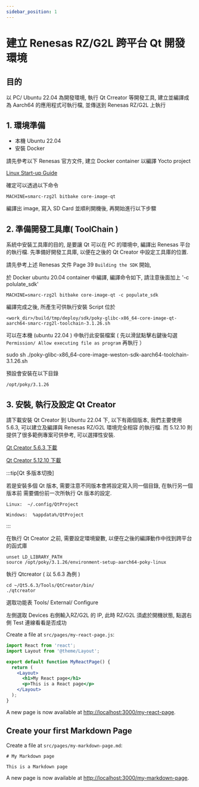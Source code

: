 ```yaml
---
sidebar_position: 1
---
```


# 建立 Renesas RZ/G2L 跨平台 Qt 開發環境

## 目的 

以 PC/ Ubuntu 22.04 為開發環境, 執行 Qt Crreator 等開發工具, 建立並編譯成為 Aarch64 的應用程式可執行檔, 並傳送到 Renesas RZ/G2L 上執行

## 1. 環境準備

- 本機 Ubuntu 22.04 
- 安裝 Docker  

請先參考以下 Renesas 官方文件, 建立 Docker container 以編譯 Yocto project

[Linux Start-up Guide](https://www.renesas.cn/cn/zh/document/gde/smarc-evk-rzg2l-rzg2lc-rzg2ul-linux-start-guide-rev103?r=1467981)

確定可以透過以下命令

`MACHINE=smarc-rzg2l bitbake core-image-qt`

編譯出 image, 寫入 SD Card 並順利開機後, 再開始進行以下步驟

## 2. 準備開發工具庫( ToolChain )

系統中安裝工具庫的目的, 是要讓 Qt 可以在 PC 的環境中, 編譯出 Renesas 平台
的執行檔. 先準備好開發工具庫, 以便在之後的 Qt Creator 中設定工具庫的位置.

請先參考上述 Renesas 文件 Page 39 `Building the SDK` 開始,

於 Docker ubuntu 20.04 container 中編譯, 編譯命令如下, 請注意後面加上 '-c polulate_sdk'

`MACHINE=smarc-rzg2l bitbake core-image-qt -c populate_sdk`

編譯完成之後, 所產生可供執行安裝 Script 位於

`<work_dir>/build/tmp/deploy/sdk/poky-glibc-x86_64-core-image-qt-aarch64-smarc-rzg2l-toolchain-3.1.26.sh`

可以在本機 (ubuntu 22.04 ) 中執行此安裝檔案 ( 先以滑鼠點擊右鍵後勾選 `Permission/ Allow executing file as program` 再執行 ）

sudo sh ./poky-glibc-x86_64-core-image-weston-sdk-aarch64-toolchain-3.1.26.sh

預設會安裝在以下目錄

`/opt/poky/3.1.26`


## 3. 安裝, 執行及設定 Qt Creator

請下載安裝 Qt Creator 到 Ubuntu 22.04 下, 以下有兩個版本, 
我們主要使用 5.6.3, 可以建立及編譯與 Renesas RZ/G2L 環境完全相容
的執行檔. 而 5.12.10 則提供了很多範例專案可供參考, 可以選擇性安裝.   

[Qt Creator 5.6.3 下載](https://download.qt.io/new_archive/qt/5.6/5.6.3/)

[Qt Creator 5.12.10 下載](https://download.qt.io/archive/qt/5.12/5.12.10/)

:::tip[Qt 多版本切換]

若是安裝多個 Qt 版本, 需要注意不同版本會將設定寫入同一個目錄, 在執行另一個版本前
需要備份前一次所執行 Qt 版本的設定.

`Linux:  ~/.config/QtProject`

`Windows:  %appdata%/QtProject `

:::

在執行 Qt Creator 之前, 需要設定環境變數, 以便在之後的編譯動作中找到跨平台的函式庫

```
unset LD_LIBRARY_PATH
source /opt/poky/3.1.26/environment-setup-aarch64-poky-linux
```

執行 Qtcreator ( 以 5.6.3 為例 )
```
cd ~/Qt5.6.3/Tools/QtCreator/bin/
./qtcreator
```

選取功能表 Tools/ External/ Configure 

左側選取 Devices 右側輸入RZ/G2L 的 IP, 此時 RZ/G2L 須處於開機狀態, 點選右側 Test 連線看看是否成功





Create a file at `src/pages/my-react-page.js`:

```jsx title="src/pages/my-react-page.js"
import React from 'react';
import Layout from '@theme/Layout';

export default function MyReactPage() {
  return (
    <Layout>
      <h1>My React page</h1>
      <p>This is a React page</p>
    </Layout>
  );
}
```

A new page is now available at [http://localhost:3000/my-react-page](http://localhost:3000/my-react-page).

## Create your first Markdown Page

Create a file at `src/pages/my-markdown-page.md`:

```mdx title="src/pages/my-markdown-page.md"
# My Markdown page

This is a Markdown page
```

A new page is now available at [http://localhost:3000/my-markdown-page](http://localhost:3000/my-markdown-page).
